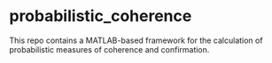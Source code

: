 # probabilistic_coherence
This repo contains a MATLAB-based framework for the calculation of probabilistic measures of coherence and confirmation. 
